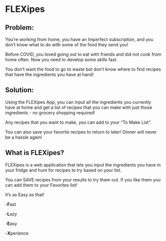 # FLEXipes

## Problem:
You’re working from home, you have an Imperfect subscription, and you don’t know what to do with some of the food they send you!

Before COVID, you loved going out to eat with friends and did not cook from home often. Now you need to develop some skills fast.

You don’t want the food to go to waste but don’t know where to find recipes that have the ingredients you have at hand!

## Solution:
Using the FLEXipes App, you can input all the ingredients you currently have at home and get a list of recipes that you can make with just those ingredients - no grocery shopping required! 

Any recipes that you want to make, you can add to your “To Make List”.

You can also save your favorite recipes to return to later! Dinner will never be a hassle again! 

## What is FLEXipes?
FLEXipes is a web application that lets you input the ingredients you have in your fridge and hunt for recipes to try based on your list.

You can SAVE recipes from your results to try them out. If you like them you can add them to your Favorites list!

It’s as Easy as that!

-**F**ast

-**L**azy

-**E**asy

-**X**perience
